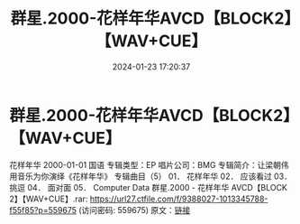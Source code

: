 ﻿---
title: 群星.2000-花样年华AVCD【BLOCK2】【WAV+CUE】
date: 2024-01-23 17:20:37
categories: WAV车载音乐、镜像
tags: 华语中文
---
# 群星.2000-花样年华AVCD【BLOCK2】【WAV+CUE】

花样年华 2000-01-01 国语
专辑类型：EP
唱片公司：BMG
专辑简介：让梁朝伟用音乐为你演绎《花样年华》
专辑曲目（5）
01． 花样年华
02． 应该看过
03． 挑逗
04． 面对面
05． Computer Data
群星.2000 - 花样年华 AVCD【BLOCK 2】【WAV+CUE】.rar: https://url27.ctfile.com/f/9388027-1013345788-f55f85?p=559675
(访问密码: 559675)
原文：[链接](https://blog.sina.com.cn/s/blog_1647c7e760103149x.html)